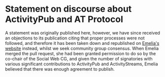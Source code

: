 # Statement on discourse about ActivityPub and AT Protocol

A statement was originally published here, however, we have since received an objections to its publication citing that proper processes were not followed, and therefore it has been taken down and republished on [Emelia's website](https://writings-of-emelia.ghost.io/ghost/#/editor/post/68bc6df01b0dd9000148f86e) instead, whilst we seek community group consensus. When Emelia merged the pull request, she had been granted permission to do so by the co-chair of the Social Web CG, and given the number of signatories with various significant contributions to ActivityPub and ActivityStreams, Emelia believed that there was enough agreement to publish.

